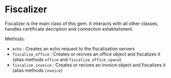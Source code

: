 # Fiscalizer

Fiscalizer is the main class of this gem. It interacts with all other classes, handles certificate decription and connection establishment.

Methods:

 * `echo` : Creates an echo request to the fiscalization servers
 * `fiscalize_office` : Creates or recives an office object and fiscalizes it (alias methods `office` and `fiscalize_office_space`)
 * `fiscalize_invoice` : Creates or recives an invoice object and fiscalizes it (alias methods `invoice`)